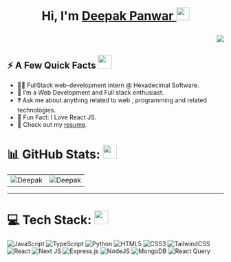 <div>
  <h1 align="center"> Hi, I'm <a href="https://www.linkedin.com/in/deepak-panwar-21a6b7244/" target="_blank"> Deepak Panwar </a> <img src = "https://raw.githubusercontent.com/MartinHeinz/MartinHeinz/master/wave.gif" width = 30px> 
<p></h1>
<!-- <h3 align="right" > <img src="https://readme-typing-svg.herokuapp.com?color=0357F7&lines=MERN+Stack+Developer+%3A)" /> </h3> -->
<p align="right">
  <img src="https://readme-typing-svg.herokuapp.com?&font=IBM+Plex+Sans&color=abcdef&size=20&lines=Welcome+to+my+GitHub+Profile!;Crafting+UI+using+React.js+and+Next.js!;I'm+a+Software+Engineer+!;Bringing+ideas+to+life+with+creativity+and+code!" />
</p>

  <h2>⚡️ A Few Quick Facts <img src = "https://media2.giphy.com/media/QssGEmpkyEOhBCb7e1/giphy.gif?cid=ecf05e47a0n3gi1bfqntqmob8g9aid1oyj2wr3ds3mg700bl&rid=giphy.gif" width = 32px >  </h2> 
  <ul>
<!--     <li>👋 Hi, I’m Aashish Dhiman.</li> -->
    <li>🧑‍💼 FullStack web-development intern  @ Hexadecimal Software.</li>
    <li>👀 I’m a Web Development and Full stack enthusiast.</li>
<!--     <li>📖 I’m currently learning Full Stack Web Development.</li> -->
    <li>❓ Ask me about anything related to web , programming and related technologies.</li>
    <li>🎉 Fun Fact: I Love React JS.</li>    
    <li>📙 Check out my <a href="https://drive.google.com/file/d/1QhamkFdPB5kUTh0M8rprLEMGU2ngix_r/view?usp=sharing" target="_blank" >resume</a>.</li> 
      
  </ul>
</div>

<!-- [![](https://visitcount.itsvg.in/api?id=aashish-dhiman&icon=0&color=0)](https://visitcount.itsvg.in) -->

# 📊 GitHub Stats: <img src = "https://media2.giphy.com/media/QssGEmpkyEOhBCb7e1/giphy.gif?cid=ecf05e47a0n3gi1bfqntqmob8g9aid1oyj2wr3ds3mg700bl&rid=giphy.gif" width = 32px>

<table>
  <tr>
    <td><img src="https://github-readme-stats.vercel.app/api?username=deepak1051&show_icons=true&theme=dark&locale=en" alt="Deepak" /></td>
    <td><img src="https://github-readme-stats.vercel.app/api/top-langs?username=deepak1051&show_icons=true&theme=dark&locale=en&layout=compact" alt="Deepak" /></td>
  </tr>
</table>

---

# 💻 Tech Stack: <img src = "https://media2.giphy.com/media/QssGEmpkyEOhBCb7e1/giphy.gif?cid=ecf05e47a0n3gi1bfqntqmob8g9aid1oyj2wr3ds3mg700bl&rid=giphy.gif" width = 32px>

![JavaScript](https://img.shields.io/badge/javascript-%23323330.svg?style=for-the-badge&logo=javascript&logoColor=%23F7DF1E) ![TypeScript](https://img.shields.io/badge/typescript-%23007ACC.svg?style=for-the-badge&logo=typescript&logoColor=white) ![Python](https://img.shields.io/badge/python-3670A0?style=for-the-badge&logo=python&logoColor=ffdd54) ![HTML5](https://img.shields.io/badge/html5-%23E34F26.svg?style=for-the-badge&logo=html5&logoColor=white) ![CSS3](https://img.shields.io/badge/css3-%231572B6.svg?style=for-the-badge&logo=css3&logoColor=white) ![TailwindCSS](https://img.shields.io/badge/tailwindcss-%2338B2AC.svg?style=for-the-badge&logo=tailwind-css&logoColor=white) ![React](https://img.shields.io/badge/react-%2320232a.svg?style=for-the-badge&logo=react&logoColor=%2361DAFB) ![Next JS](https://img.shields.io/badge/Next-black?style=for-the-badge&logo=next.js&logoColor=white) ![Express.js](https://img.shields.io/badge/express.js-%23404d59.svg?style=for-the-badge&logo=express&logoColor=%2361DAFB) ![NodeJS](https://img.shields.io/badge/node.js-6DA55F?style=for-the-badge&logo=node.js&logoColor=white) ![MongoDB](https://img.shields.io/badge/MongoDB-%234ea94b.svg?style=for-the-badge&logo=mongodb&logoColor=white) ![React Query](https://img.shields.io/badge/-React%20Query-FF4154?style=for-the-badge&logo=react%20query&logoColor=white)
